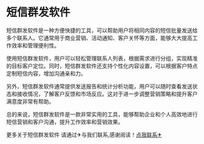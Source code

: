 # 短信群发软件

短信群发软件是一种方便快捷的工具，可以帮助用户将相同内容的短信批量发送给多个联系人。它通常用于商业营销、活动通知、客户关怀等方面，能够大大提高工作效率和管理便利性。

使用短信群发软件，用户可以轻松管理联系人列表，根据需求进行分组，实现精准的目标客户定位。同时，短信群发软件还支持个性化内容设置，可以根据客户特点定制短信内容，增加沟通亲和力。

另外，短信群发软件通常提供发送报告和统计分析功能，用户可以随时查看发送状态和接收情况，了解客户反馈和市场反应。这对于进一步调整营销策略和提升客户满意度非常有帮助。

总的来说，短信群发软件是一款非常实用的工具，能够帮助企业和个人高效地进行短信营销和客户沟通，提升工作效率和营销效果。

更多关于短信群发软件 请通过✈与我们联系,感谢阅读！[点我联系✈](https://www.G208.com)